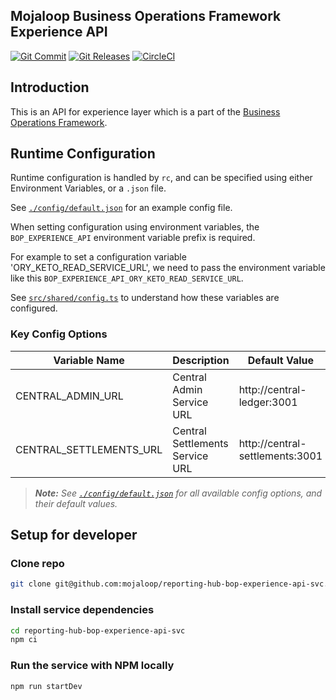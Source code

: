## Mojaloop Business Operations Framework Experience API
[![Git Commit](https://img.shields.io/github/last-commit/mojaloop/reporting-hub-bop-experience-api-svc.svg?style=flat)](https://github.com/mojaloop/reporting-hub-bop-experience-api-svc/commits/master)
[![Git Releases](https://img.shields.io/github/release/mojaloop/reporting-hub-bop-experience-api-svc.svg?style=flat)](https://github.com/mojaloop/reporting-hub-bop-experience-api-svc/releases)
[![CircleCI](https://circleci.com/gh/mojaloop/reporting-hub-bop-experience-api-svc.svg?style=svg)](https://circleci.com/gh/mojaloop/reporting-hub-bop-experience-api-svc)

## Introduction

This is an API for experience layer which is a part of the [Business Operations Framework](https://docs.mojaloop.io/mojaloop-business-docs/).

## Runtime Configuration

Runtime configuration is handled by `rc`, and can be specified using either Environment Variables, or a `.json` file.

See [`./config/default.json`](./config/default.json) for an example config file.

When setting configuration using environment variables, the `BOP_EXPERIENCE_API` environment variable prefix is required.

For example to set a configuration variable 'ORY_KETO_READ_SERVICE_URL', we need to pass the environment variable like this `BOP_EXPERIENCE_API_ORY_KETO_READ_SERVICE_URL`.

See [`src/shared/config.ts`](src/shared/config.ts) to understand how these variables are configured.

### Key Config Options

| Variable Name | Description | Default Value |
| -------------------- | ----------- | ------ |
| CENTRAL_ADMIN_URL | Central Admin Service URL | http://central-ledger:3001
| CENTRAL_SETTLEMENTS_URL | Central Settlements Service URL | http://central-settlements:3001


> ***Note:** See [`./config/default.json`](./config/default.json) for all available config options, and their default values.*

## Setup for developer

### Clone repo
```bash
git clone git@github.com:mojaloop/reporting-hub-bop-experience-api-svc.git
```

### Install service dependencies
```bash
cd reporting-hub-bop-experience-api-svc
npm ci
```

### Run the service with NPM locally
```bash
npm run startDev
```
